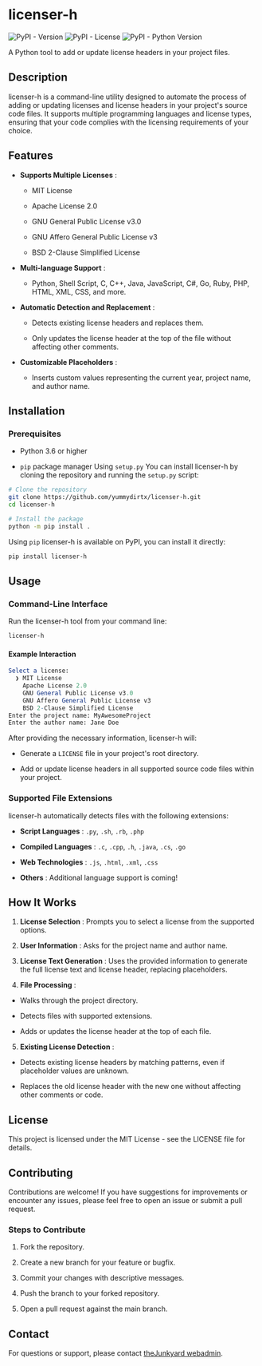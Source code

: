 # licenser-h

![PyPI - Version](https://img.shields.io/pypi/v/licenser-h)
![PyPI - License](https://img.shields.io/pypi/l/licenser-h)
![PyPI - Python Version](https://img.shields.io/pypi/pyversions/licenser-h)


A Python tool to add or update license headers in your project files.

## Description 

licenser-h is a command-line utility designed to automate the process of adding or updating licenses and license headers in your project's source code files. It supports multiple programming languages and license types, ensuring that your code complies with the licensing requirements of your choice.

## Features 
 
- **Supports Multiple Licenses** :
  - MIT License

  - Apache License 2.0

  - GNU General Public License v3.0

  - GNU Affero General Public License v3

  - BSD 2-Clause Simplified License
 
- **Multi-language Support** :
  - Python, Shell Script, C, C++, Java, JavaScript, C#, Go, Ruby, PHP, HTML, XML, CSS, and more.
 
- **Automatic Detection and Replacement** :
  - Detects existing license headers and replaces them.

  - Only updates the license header at the top of the file without affecting other comments.
 
- **Customizable Placeholders** : 
  - Inserts custom values representing the current year, project name, and author name.

## Installation 

### Prerequisites 

- Python 3.6 or higher
 
- `pip` package manager
Using `setup.py` You can install licenser-h by cloning the repository and running the `setup.py` script:

```bash
# Clone the repository
git clone https://github.com/yummydirtx/licenser-h.git
cd licenser-h

# Install the package
python -m pip install .
```
Using `pip`
licenser-h is available on PyPI, you can install it directly:


```bash
pip install licenser-h
```
## Usage 

### Command-Line Interface 

Run the licenser-h tool from your command line:


```bash
licenser-h
```

#### Example Interaction 


```mathematica
Select a license:
  ❯ MIT License
    Apache License 2.0
    GNU General Public License v3.0
    GNU Affero General Public License v3
    BSD 2-Clause Simplified License
Enter the project name: MyAwesomeProject
Enter the author name: Jane Doe
```

After providing the necessary information, licenser-h will:
 
- Generate a `LICENSE` file in your project's root directory.

- Add or update license headers in all supported source code files within your project.

### Supported File Extensions 

licenser-h automatically detects files with the following extensions:
 
- **Script Languages** : `.py`, `.sh`, `.rb`, `.php`
 
- **Compiled Languages** : `.c`, `.cpp`, `.h`, `.java`, `.cs`, `.go`
 
- **Web Technologies** : `.js`, `.html`, `.xml`, `.css`
 
- **Others** : Additional language support is coming!

## How It Works 
 
1. **License Selection** : Prompts you to select a license from the supported options.
 
2. **User Information** : Asks for the project name and author name.
 
3. **License Text Generation** : Uses the provided information to generate the full license text and license header, replacing placeholders.
 
4. **File Processing** :
  - Walks through the project directory.

  - Detects files with supported extensions.

  - Adds or updates the license header at the top of each file.
 
5. **Existing License Detection** :
  - Detects existing license headers by matching patterns, even if placeholder values are unknown.

  - Replaces the old license header with the new one without affecting other comments or code.

## License 
This project is licensed under the MIT License - see the LICENSE file for details.
## Contributing 

Contributions are welcome! If you have suggestions for improvements or encounter any issues, please feel free to open an issue or submit a pull request.

### Steps to Contribute 

1. Fork the repository.

2. Create a new branch for your feature or bugfix.

3. Commit your changes with descriptive messages.

4. Push the branch to your forked repository.

5. Open a pull request against the main branch.

## Contact 
For questions or support, please contact [theJunkyard webadmin](mailto:support@thejunkyard.dev).
